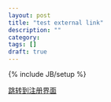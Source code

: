 ```yaml
---
layout: post
title: "test external link"
description: ""
category: 
tags: []
draft: true
---
```

{% include JB/setup %}


[跳转到注册界面](http://nnweb1.chinacloudsites.cn/?m=Home&c=Meeting&a=addOpenInfo&thirdPartyUrl=http://cn.bing.com)